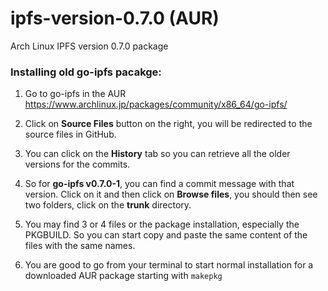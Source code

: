 # ipfs-version-0.7.0 (AUR)
Arch Linux IPFS version 0.7.0 package

### Installing old **go-ipfs** pacakge: 
1. Go to go-ipfs in the AUR
https://www.archlinux.jp/packages/community/x86_64/go-ipfs/

2. Click on **Source Files** button on the right, you will be redirected to the source files in GitHub. 

3. You can click on the **History** tab so you can retrieve all the older versions for the commits. 

4. So for **go-ipfs v0.7.0-1**, you can find a commit message with that version. Click on it and then click on **Browse files**, you should then see two folders, click on the **trunk** directory. 

5. You may find 3 or 4 files or the package installation, especially the PKGBUILD. So you can start copy and paste the same content of the files with the same names. 

6. You are good to go from your terminal to start normal installation for a downloaded AUR package starting with `makepkg`
